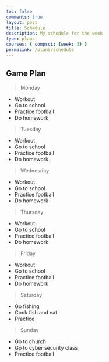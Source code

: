 ```yaml
---
toc: false
comments: true
layout: post
title: Schedule
description: My schedule for the week
type: plans
courses: { compsci: {week: 3} }
permalink: /plans/schedule
---
```


## Game Plan

> Monday
- Workout
- Go to school
- Practice football
- Do homework

> Tuesday
- Workout
- Go to school
- Practice football
- Do homework

> Wednesday
- Workout
- Go to school
- Practice football
- Do homework

> Thursday
- Workout
- Go to school
- Practice football
- Do homework

> Friday
- Workout
- Go to school
- Practice football
- Do homework

> Saturday
- Go fishing
- Cook fish and eat
- Practice 

> Sunday
- Go to church
- Go to cyber security class
- Practice football